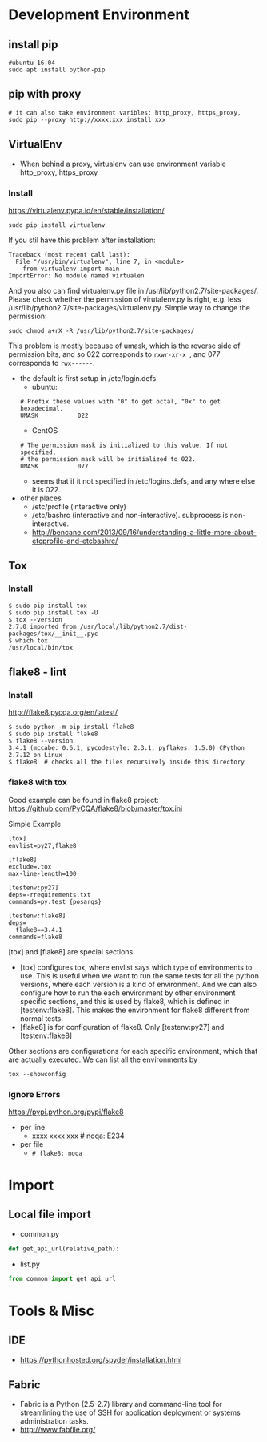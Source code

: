 # Development Environment
## install pip
```
#ubuntu 16.04
sudo apt install python-pip
```
## pip with proxy
```
# it can also take environment varibles: http_proxy, https_proxy,
sudo pip --proxy http://xxxx:xxx install xxx
```
## VirtualEnv
* When behind a proxy, virtualenv can use environment variable http_proxy, https_proxy
### Install
https://virtualenv.pypa.io/en/stable/installation/
```
sudo pip install virtualenv
```
If you stil have this problem after installation:
```
Traceback (most recent call last):
  File "/usr/bin/virtualenv", line 7, in <module>
    from virtualenv import main
ImportError: No module named virtualen
```
And you also can find virtualenv.py file in /usr/lib/python2.7/site-packages/. Please check whether the permission of virutalenv.py is right, e.g. less /usr/lib/python2.7/site-packages/virtualenv.py. Simple way to change the permission:
```
sudo chmod a+rX -R /usr/lib/python2.7/site-packages/
```
This problem is mostly because of umask, which is the reverse side of permission bits, and so 022 corresponds to ```rxwr-xr-x
```, and 077 corresponds to ```rwx------```.
* the default is first setup in /etc/login.defs
  *  ubuntu: 
  ```
  # Prefix these values with "0" to get octal, "0x" to get hexadecimal.
  UMASK           022
  ```
  * CentOS
  ```
  # The permission mask is initialized to this value. If not specified, 
  # the permission mask will be initialized to 022.
  UMASK           077
  ```
  * seems that if it not specified in /etc/logins.defs, and any where else it is 022.
* other places
  * /etc/profile (interactive only)
  * /etc/bashrc (interactive and non-interactive). subprocess is non-interactive.
  * http://bencane.com/2013/09/16/understanding-a-little-more-about-etcprofile-and-etcbashrc/

## Tox
### Install
```
$ sudo pip install tox
$ sudo pip install tox -U
$ tox --version
2.7.0 imported from /usr/local/lib/python2.7/dist-packages/tox/__init__.pyc
$ which tox
/usr/local/bin/tox
```

## flake8 - lint
### Install
http://flake8.pycqa.org/en/latest/
```
$ sudo python -m pip install flake8
$ sudo pip install flake8
$ flake8 --version
3.4.1 (mccabe: 0.6.1, pycodestyle: 2.3.1, pyflakes: 1.5.0) CPython 2.7.12 on Linux
$ flake8  # checks all the files recursively inside this directory
```
### flake8 with tox
Good example can be found in flake8 project: https://github.com/PyCQA/flake8/blob/master/tox.ini

Simple Example
```
[tox]
envlist=py27,flake8

[flake8]
exclude=.tox
max-line-length=100

[testenv:py27]
deps=-rrequirements.txt
commands=py.test {posargs}

[testenv:flake8]
deps=
  flake8==3.4.1
commands=flake8
```
[tox] and [flake8] are special sections. 
* [tox] configures tox, where envlist says which type of environments to use. This is useful when we want to run the same tests for all the python versions, where each version is a kind of environment. And we can also configure how to run the each environment by other environment specific sections, and this is used by flake8, which is defined in [testenv:flake8]. This makes the environment for flake8 different from normal tests.
* [flake8] is for configuration of flake8. Only [testenv:py27] and [testenv:flake8]

Other sections are configurations for each specific environment, which that are actually executed. We can list all the environments by 
 ```
 tox --showconfig
 ```

### Ignore Errors
https://pypi.python.org/pypi/flake8
* per line
   * xxxx xxxx xxx # noqa: E234
* per file
   * ```# flake8: noqa```

# Import
## Local file import
* common.py
```python
def get_api_url(relative_path):
```
* list.py
```python
from common import get_api_url
```

# Tools & Misc
## IDE
* https://pythonhosted.org/spyder/installation.html
## Fabric
* Fabric is a Python (2.5-2.7) library and command-line tool for streamlining the use of SSH for application deployment or systems administration tasks.
* http://www.fabfile.org/

